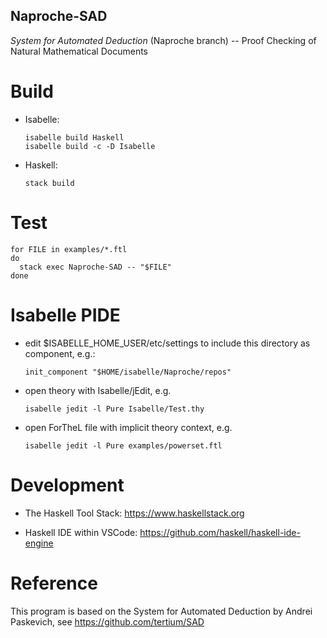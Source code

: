 ## Naproche-SAD ##

*System for Automated Deduction* (Naproche branch) -- Proof Checking of
Natural Mathematical Documents


# Build #

* Isabelle:

      isabelle build Haskell
      isabelle build -c -D Isabelle

* Haskell:

      stack build


# Test #

    for FILE in examples/*.ftl
    do
      stack exec Naproche-SAD -- "$FILE"
    done


# Isabelle PIDE #

* edit $ISABELLE_HOME_USER/etc/settings to include this directory as
component, e.g.:

      init_component "$HOME/isabelle/Naproche/repos"

* open theory with Isabelle/jEdit, e.g.

      isabelle jedit -l Pure Isabelle/Test.thy

* open ForTheL file with implicit theory context, e.g.

      isabelle jedit -l Pure examples/powerset.ftl


# Development #

* The Haskell Tool Stack: https://www.haskellstack.org

* Haskell IDE within VSCode: https://github.com/haskell/haskell-ide-engine


# Reference #

This program is based on the System for Automated Deduction by Andrei
Paskevich, see https://github.com/tertium/SAD
